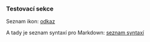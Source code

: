 ### Testovací sekce

Seznam ikon: <a href="http://fortawesome.github.io/Font-Awesome/icons/">odkaz</a>

A tady je seznam syntaxí pro Markdown: [seznam syntaxí](http://example.com/ "klikni") 
